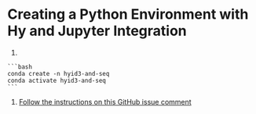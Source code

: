 # Creating a Python Environment with Hy and Jupyter Integration

1.

    ```bash
    conda create -n hyid3-and-seq
    conda activate hyid3-and-seq
    ```

1. [Follow the instructions on this GitHub issue comment](https://github.com/Calysto/calysto_hy/issues/15#issuecomment-526766024)
